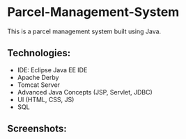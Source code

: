 # Parcel-Management-System

This is a parcel management system built using Java. 

<h2>Technologies:</h2>

* IDE: Eclipse Java EE IDE
* Apache Derby
* Tomcat Server
* Advanced Java Concepts (JSP, Servlet, JDBC)
* UI (HTML, CSS, JS)
* SQL

<h2>Screenshots: </h2>


